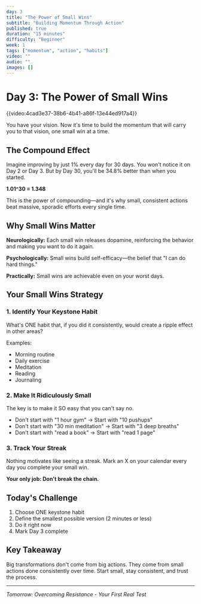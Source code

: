 ```yaml
---
day: 3
title: "The Power of Small Wins"
subtitle: "Building Momentum Through Action"
published: true
duration: "15 minutes"
difficulty: "Beginner"
week: 1
tags: ["momentum", "action", "habits"]
video: ""
audio: ""
images: []
---
```


# Day 3: The Power of Small Wins

{{video:4cad3e37-38b6-4b41-a86f-13e44ed917a4}}

You have your vision. Now it's time to build the momentum that will carry you to that vision, one small win at a time.

## The Compound Effect

Imagine improving by just 1% every day for 30 days. You won't notice it on Day 2 or Day 3. But by Day 30, you'll be 34.8% better than when you started.

**1.01^30 = 1.348**

This is the power of compounding—and it's why small, consistent actions beat massive, sporadic efforts every single time.

## Why Small Wins Matter

**Neurologically:** Each small win releases dopamine, reinforcing the behavior and making you want to do it again.

**Psychologically:** Small wins build self-efficacy—the belief that "I can do hard things."

**Practically:** Small wins are achievable even on your worst days.

## Your Small Wins Strategy

### 1. Identify Your Keystone Habit

What's ONE habit that, if you did it consistently, would create a ripple effect in other areas?

Examples:
- Morning routine
- Daily exercise
- Meditation
- Reading
- Journaling

### 2. Make It Ridiculously Small

The key is to make it SO easy that you can't say no.

- Don't start with "1 hour gym" → Start with "10 pushups"
- Don't start with "30 min meditation" → Start with "3 deep breaths"
- Don't start with "read a book" → Start with "read 1 page"

### 3. Track Your Streak

Nothing motivates like seeing a streak. Mark an X on your calendar every day you complete your small win.

**Your only job: Don't break the chain.**

## Today's Challenge

1. Choose ONE keystone habit
2. Define the smallest possible version (2 minutes or less)
3. Do it right now
4. Mark Day 3 complete

## Key Takeaway

Big transformations don't come from big actions. They come from small actions done consistently over time. Start small, stay consistent, and trust the process.

---

*Tomorrow: Overcoming Resistance - Your First Real Test*
